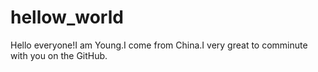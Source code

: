 # hellow_world

Hello everyone!I am Young.I come from China.I very great to comminute with you on the GitHub.


